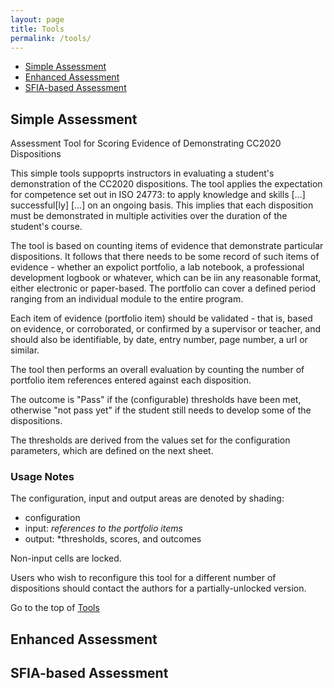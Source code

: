 ```yaml
---
layout: page
title: Tools
permalink: /tools/
---
```


* [Simple Assessment](#simple_assessment)
* [Enhanced Assessment](#enhanced-assessment)
* [SFIA-based Assessment](#sfia-based-assessment)

## Simple Assessment 
Assessment Tool for Scoring Evidence of Demonstrating CC2020 Dispositions

This simple tools suppoprts  instructors in evaluating a student's 
demonstration of the CC2020 dispositions. The tool applies the expectation for competence set out in ISO 24773: to apply knowledge and skills [...] successful[ly] [...] on an ongoing basis. This implies that each disposition must be demonstrated in multiple activities over the duration of the student's course.

The tool is based on counting items of evidence that demonstrate particular dispositions.  It follows that there needs to be some record of such items of evidence - whether an expolict portfolio, a lab notebook, a professional development logbook or whatever, which can be iin any reasonable format, either electronic or paper-based.  The portfolio can cover a defined period ranging from an individual module to the entire program.

Each item of evidence (portfolio item) should be validated - that is, based on evidence, or corroborated, or confirmed by a supervisor or teacher, and should also be identifiable,  by date, entry number, page number, a url or similar.

The tool then performs an overall evaluation by counting the number of portfolio item references entered against each disposition.    

The outcome is "Pass" if the (configurable) thresholds have been met, otherwise "not pass yet" if the student still needs to develop some of the dispositions.

The thresholds are derived from the values set for the configuration parameters, which are defined on the next sheet.

### Usage Notes
The configuration, input and output areas are denoted by shading:
* configuration
* input: *references to the portfolio items*
* output: *thresholds, scores, and outcomes

Non-input cells are locked.

Users who wish to reconfigure this tool for a different number of dispositions should contact the authors for a partially-unlocked version.

Go to the top of [Tools](/tools/)

## Enhanced Assessment

## SFIA-based Assessment
